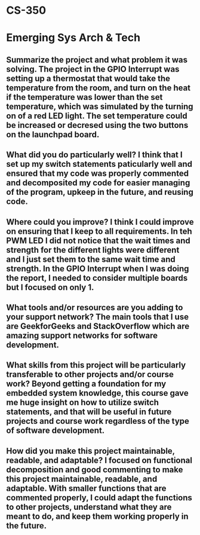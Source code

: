 # CS-350
Emerging Sys Arch &amp; Tech
======================================================================================================================================================================
Summarize the project and what problem it was solving.
The project in the GPIO Interrupt was setting up a thermostat that would take the temperature from the room, and turn on the heat if the temperature was lower than the set temperature, which was simulated by the turning on of a red LED light. The set temperature could be increased or decresed using the two buttons on the launchpad board.
-
What did you do particularly well?
I think that I set up my switch statements paticularly well and ensured that my code was properly commented and decomposited my code for easier managing of the program, upkeep in the future, and reusing code.
-
Where could you improve?
I think I could improve on ensuring that I keep to all requirements. In teh PWM LED I did not notice that the wait times and strength for the different lights were different and I just set them to the same wait time and strength. In the GPIO Interrupt when I was doing the report, I needed to consider multiple boards but I focused on only 1.
-
What tools and/or resources are you adding to your support network?
The main tools that I use are GeekforGeeks and StackOverflow which are amazing support networks for software development.
-
What skills from this project will be particularly transferable to other projects and/or course work?
Beyond getting a foundation for my embedded system knowledge, this course gave me huge insight on how to utilize switch statements, and that will be useful in future projects and course work regardless of the type of software development.
-
How did you make this project maintainable, readable, and adaptable?
I focused on functional decomposition and good commenting to make this project maintainable, readable, and adaptable. With smaller functions that are commented properly, I could adapt the functions to other projects, understand what they are meant to do, and keep them working properly in the future.
-
